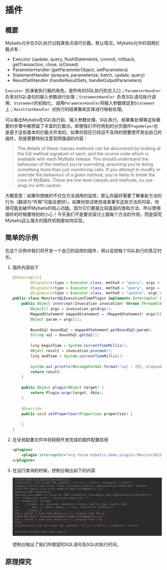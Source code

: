 # 插件

## 概要

Mybatis允许在SQL执行过程某些点进行拦截。默认情况，Mybatis允许的调用拦截点有：

- Executor (update, query, flushStatements, commit, rollback, getTransaction, close, isClosed) 
- ParameterHandler (getParameterObject, setParameters)
- StatementHandler (prepare, parameterize, batch, update, query)
- ResultSetHandler (handleResultSets, handleOutputParameters)

`Executor `扮演者执行器的角色，是所有的SQL执行的总入口；`ParameterHandler`负责对SQL语句的输入参数进行处理；`StatementHandler `负责SQL语句执行调用、`Statement`的初始化、调用`ParameterHandler`将输入参数绑定到`Statement`上；`ResultSetHandler `对执行的结果集和实体进行映射处理。

可以看出Mybatis在SQL执行前、输入参数处理、SQL执行、结果集处理等这些重要的步骤中都预留了丰富的拦截点。即便我们平时用到的分页插件`PageHelper`也是基于这些基本的拦截点开发的。如果你现在已经迫不及待的想要想开发出自己的插件，但是需要特别注意官网强调的内容：

> The details of these classes methods can be discovered by looking at the full method signature of each, and the source code which is available with each MyBatis release. You should understand the behaviour of the method you’re overriding, assuming you’re doing something more than just monitoring calls. If you attempt to modify or override the behaviour of a given method, you’re likely to break the core of MyBatis. These are low level classes and methods, so use plug-ins with caution.

大概意思：如果你想做的不仅仅方法调用的监控，那么你最好需要了解重新方法的行为（翻译为“作用”可能会更好）。如果你尝试修改或者重写这些方法的内容，你很可能会破坏Mybatis的核心功能。因为它们都是比较底层的类和方法，所以使用插件的时候要特别的小心！今天我们不是要去探讨上面每个方法的作用，而是探究Mybatis这么强大的插件机制是如何实现。

## 简单的示例

在这个示例中我们将开发一个自己的监控的插件，用以监控每个SQL执行的真正时长。

1. 插件内容如下

   ```java
   @Intercepts({
           @Signature(type = Executor.class, method = "query", args = {MappedStatement.class, Object.class, RowBounds.class, ResultHandler.class}),
           @Signature(type = Executor.class, method = "query", args = {MappedStatement.class, Object.class, RowBounds.class, ResultHandler.class, CacheKey.class, BoundSql.class}),
           @Signature(type = Executor.class, method = "update", args = {MappedStatement.class, Object.class})})
   public class MonitorSQLExecutionTimePlugin implements Interceptor {
       public Object intercept(Invocation invocation) throws Throwable {
           Object[] args = invocation.getArgs();
           MappedStatement mappedStatement = (MappedStatement) args[0];
           Object param = args[1];
   
           BoundSql boundSql = mappedStatement.getBoundSql(param);
           String sql = boundSql.getSql();
   
           long beginTime = System.currentTimeMillis();
           Object result = invocation.proceed();
           long endTime = System.currentTimeMillis();
   
           System.out.println(MessageFormat.format("sql : {0}, elapsed time {1} ms", sql, endTime - beginTime));
           return result;
       }
   
       public Object plugin(Object target) {
           return Plugin.wrap(target, this);
       }
   
       @Override
       public void setProperties(Properties properties) {
   
       }
   }
   ```

2. 在全局配置文件中将刚刚开发完成的插件配置启用

   ```xml
   <plugins>
       <plugin interceptor="org.rhine.mybatis.demo.plugins.MonitorSQLExecutionTimePlugin"/>
   </plugins>
   ```

3. 在运行查询的时候，控制台输出如下的内容

   ![](./images/08_01.png)

   控制台输出了我们所期望的SQL语句及SQL的执行时间。

## 原理探究

